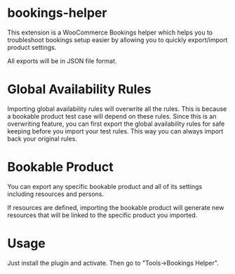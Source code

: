 # bookings-helper
This extension is a WooCommerce Bookings helper which helps you to troubleshoot bookings setup easier by allowing you to quickly export/import product settings.

All exports will be in JSON file format.

# Global Availability Rules

Importing global availability rules will overwrite all the rules. This is because a bookable product test case will depend on these rules. Since this is an overwriting feature, you can first export the global availability rules for safe keeping before you import your test rules. This way you can always import back your original rules.

# Bookable Product

You can export any specific bookable product and all of its settings including resources and persons.

If resources are defined, importing the bookable product will generate new resources that will be linked to the specific product you imported.

# Usage

Just install the plugin and activate. Then go to "Tools->Bookings Helper".
